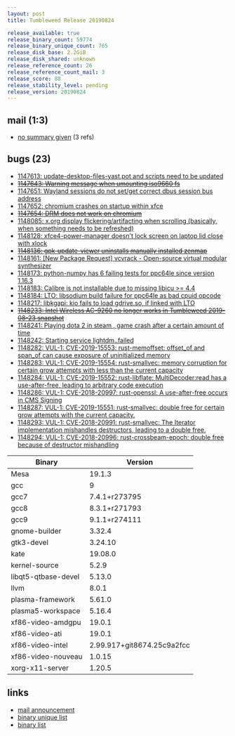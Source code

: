 ```yaml
---
layout: post
title: Tumbleweed Release 20190824

release_available: true
release_binary_count: 59774
release_binary_unique_count: 765
release_disk_base: 2.2GiB
release_disk_shared: unknown
release_reference_count: 26
release_reference_count_mail: 3
release_score: 88
release_stability_level: pending
release_version: 20190824
---
```


## mail (1:3)

- [no summary given](https://lists.opensuse.org/opensuse-factory/2019-08/msg00233.html) (3 refs)

## bugs (23)

<!--more-->

- [1147613: update-desktop-files-yast.pot and scripts need to be updated](https://bugzilla.opensuse.org/show_bug.cgi?id=1147613)
- ~~[1147643: Warning message when umounting iso9660 fs](https://bugzilla.opensuse.org/show_bug.cgi?id=1147643)~~
- [1147651: Wayland sessions do not set/get correct dbus session bus address](https://bugzilla.opensuse.org/show_bug.cgi?id=1147651)
- [1147652: chromium crashes on startup within xfce](https://bugzilla.opensuse.org/show_bug.cgi?id=1147652)
- ~~[1147654: DRM does not work on chromium](https://bugzilla.opensuse.org/show_bug.cgi?id=1147654)~~
- [1148085: x.org display flickering/artifacting when scrolling (basically, when something needs to be refreshed)](https://bugzilla.opensuse.org/show_bug.cgi?id=1148085)
- [1148128: xfce4-power-manager doesn't lock screen on laptop lid close with xlock](https://bugzilla.opensuse.org/show_bug.cgi?id=1148128)
- ~~[1148136: gpk-update-viewer uninstalls manually installed zenmap](https://bugzilla.opensuse.org/show_bug.cgi?id=1148136)~~
- [1148161: \[New Package Request\] vcvrack - Open-source virtual modular synthesizer](https://bugzilla.opensuse.org/show_bug.cgi?id=1148161)
- [1148173: python-numpy has 6 failing tests for ppc64le since version 1.16.3](https://bugzilla.opensuse.org/show_bug.cgi?id=1148173)
- [1148183: Calibre is not installable due to missing libicu >= 4.4](https://bugzilla.opensuse.org/show_bug.cgi?id=1148183)
- [1148184: LTO: libsodium build failure for ppc64le as bad cpuid opcode](https://bugzilla.opensuse.org/show_bug.cgi?id=1148184)
- [1148217: libkgapi: kio fails to load gdrive.so, if linked with LTO](https://bugzilla.opensuse.org/show_bug.cgi?id=1148217)
- ~~[1148233: Intel Wireless AC-9260 no longer works in Tumbleweed 2019-08-23 snapshot](https://bugzilla.opensuse.org/show_bug.cgi?id=1148233)~~
- [1148241: Playing dota 2 in steam , game crash after a certain amount of time](https://bugzilla.opensuse.org/show_bug.cgi?id=1148241)
- [1148242: Starting service lightdm..failed](https://bugzilla.opensuse.org/show_bug.cgi?id=1148242)
- [1148282: VUL-1: CVE-2019-15553: rust-memoffset: offset_of and span_of can cause exposure of uninitialized memory](https://bugzilla.opensuse.org/show_bug.cgi?id=1148282)
- [1148283: VUL-1: CVE-2019-15554: rust-smallvec: memory corruption for certain grow attempts with less than the current capacity](https://bugzilla.opensuse.org/show_bug.cgi?id=1148283)
- [1148284: VUL-1: CVE-2019-15552: rust-libflate: MultiDecoder:read has a use-after-free, leading to arbitrary code execution](https://bugzilla.opensuse.org/show_bug.cgi?id=1148284)
- [1148286: VUL-1: CVE-2018-20997: rust-openssl: A use-after-free occurs in CMS Signing](https://bugzilla.opensuse.org/show_bug.cgi?id=1148286)
- [1148287: VUL-1: CVE-2019-15551: rust-smallvec: double free for certain grow attempts with the current capacity.](https://bugzilla.opensuse.org/show_bug.cgi?id=1148287)
- [1148293: VUL-1: CVE-2018-20991: rust-smallvec: The Iterator implementation mishandles destructors, leading to a double free.](https://bugzilla.opensuse.org/show_bug.cgi?id=1148293)
- [1148294: VUL-1: CVE-2018-20996: rust-crossbeam-epoch: double free because of destructor mishandling](https://bugzilla.opensuse.org/show_bug.cgi?id=1148294)

Binary | Version
--- | ---
Mesa | 19.1.3
gcc | 9
gcc7 | 7.4.1+r273795
gcc8 | 8.3.1+r271793
gcc9 | 9.1.1+r274111
gnome-builder | 3.32.4
gtk3-devel | 3.24.10
kate | 19.08.0
kernel-source | 5.2.9
libqt5-qtbase-devel | 5.13.0
llvm | 8.0.1
plasma-framework | 5.61.0
plasma5-workspace | 5.16.4
xf86-video-amdgpu | 19.0.1
xf86-video-ati | 19.0.1
xf86-video-intel | 2.99.917+git8674.25c9a2fcc
xf86-video-nouveau | 1.0.15
xorg-x11-server | 1.20.5

## links

- [mail announcement](https://lists.opensuse.org/opensuse-factory/2019-08/msg00230.html)
- [binary unique list](http://download.opensuse.org/history/20190824/rpm.unique.list)
- [binary list](http://download.opensuse.org/history/20190824/rpm.list)
